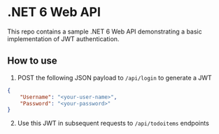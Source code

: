 # .NET 6 Web API
This repo contains a sample .NET 6 Web API demonstrating a basic implementation of JWT authentication.

## How to use

1. POST the following JSON payload to `/api/login` to generate a JWT
```json
{
    "Username": "<your-user-name>",
    "Password": "<your-password>"
}
```
2. Use this JWT in subsequent requests to `/api/todoitems` endpoints
